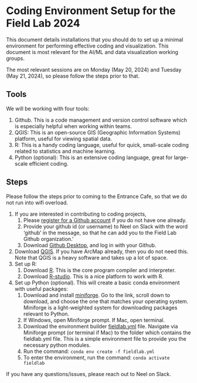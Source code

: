 # Coding Environment Setup for the Field Lab 2024

This document details installations that you should do to set up a minimal environment for performing effective coding and visualization. This document is most relevant for the AI/ML and data visualization working groups.

The most relevant sessions are on Monday (May 20, 2024) and Tuesday (May 21, 2024), so please follow the steps prior to that.

## Tools

We will be working with four tools:
1. Github. This is a code management and version control software which is especially helpful when working within teams.
2. QGIS: This is an open-source GIS (Geographic Information Systems) platform, useful for viewing spatial data.
3. R: This is a handy coding language, useful for quick, small-scale coding related to statistics and machine learning.
4. Python (optional): This is an extensive coding language, great for large-scale efficient coding.

## Steps

Please follow the steps prior to coming to the Entrance Cafe, so that we do not run into wifi overload.

1. If you are interested in contributing to coding projects,
    1. Please [register for a Github account](https://github.com/) if you do not have one already. 
    2. Provide your github id (or username) to Neel on Slack with the word ‘github’ in the message, so that he can add you to the Field Lab Github organization.’
    3. Download [Github Desktop](https://desktop.github.com/), and log in with your Github.
2. Download [QGIS](https://www.qgis.org/en/site/forusers/download.html). If you have ArcMap already, then you do not need this. Note that QGIS is a heavy software and takes up a lot of space.
3. Set up R:
    1. Download [R](https://cran.r-project.org/). This is the core program compiler and interpreter.
    2. Download [R-studio](https://posit.co/download/rstudio-desktop/). This is a nice platform to work with R.
4. Set up Python (optional). This will create a basic conda environment with useful packages:
    1. Download and install [miniforge](https://github.com/conda-forge/miniforge?tab=readme-ov-file). Go to the link, scroll down to download, and choose the one that matches your operating system. Miniforge is a light-weighted system for downloading packages relevant to Python.
    2. If Windows, open Miniforge prompt. If Mac, open terminal.
    3. Download the environment builder [fieldlab.yml]() file. Navigate via Miniforge prompt (or terminal if Mac) to the folder which contains the fieldlab.yml file. This is a simple environment file to provide you the necessary python modules.
    4. Run the command: ```conda env create -f fieldlab.yml```
    5. To enter the environment, run the command: ```conda activate fieldlab```


If you have any questions/issues, please reach out to Neel on Slack.
